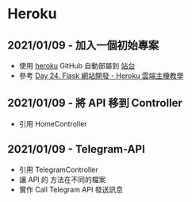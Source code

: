 # Heroku

## 2021/01/09 - 加入一個初始專案

- 使用 [heroku](https://dashboard.heroku.com/) GitHub 自動部屬到 [站台](https://test-flask-web.herokuapp.com/)
- 參考 [Day 24. Flask 網站開發 - Heroku 雲端主機教學](https://ithelp.ithome.com.tw/articles/10226472)

## 2021/01/09 - 將 API 移到 Controller

- 引用 HomeController

## 2021/01/09 - Telegram-API

- 引用 TelegramController
- 讓 API 的 方法在不同的檔案
- 實作 Call Telegram API 發送訊息
